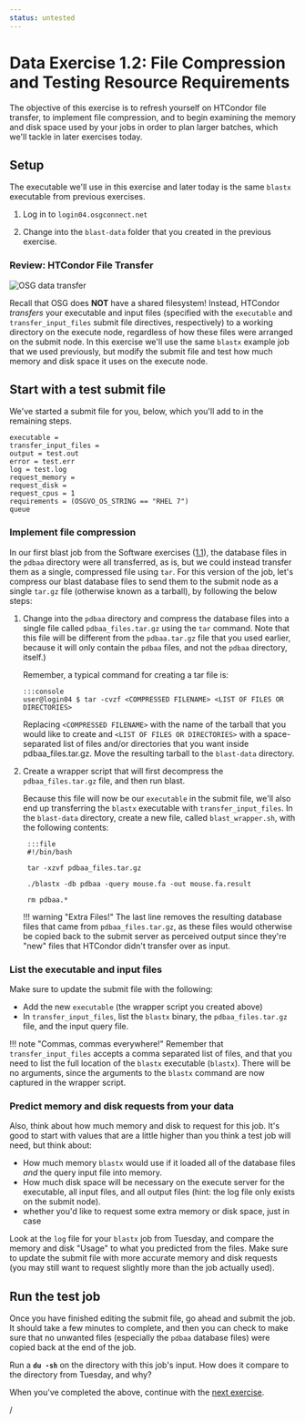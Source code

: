 ```yaml
---
status: untested
---
```


Data Exercise 1.2: File Compression and Testing Resource Requirements
==================================================


The objective of this exercise is to refresh yourself on HTCondor file transfer, to implement file compression, and to
begin examining the memory and disk space used by your jobs in order to plan larger batches, which we'll tackle in later
exercises today.

Setup
-----

The executable we'll use in this exercise and later today is the same `blastx` executable from previous exercises.

1. Log in to `login04.osgconnect.net`

2. Change into the `blast-data` folder that you created in the previous exercise.

### Review: HTCondor File Transfer

![OSG data transfer](/materials/data/files/osgus18-data-part2-ex2-data-transfer.jpg)

Recall that OSG does **NOT** have a shared filesystem!
Instead, HTCondor *transfers* your executable and input files (specified with the `executable` and
`transfer_input_files` submit file directives, respectively) to a working directory on the execute node, regardless of
how these files were arranged on the submit node.
In this exercise we'll use the same `blastx` example job that we used previously, but modify the submit file and test
how much memory and disk space it uses on the execute node.

Start with a test submit file
-----------------------------

We've started a submit file for you, below, which you'll add to in the remaining steps.

``` file
executable = 
transfer_input_files = 
output = test.out
error = test.err
log = test.log
request_memory = 
request_disk = 
request_cpus = 1
requirements = (OSGVO_OS_STRING == "RHEL 7")
queue
```

### Implement file compression

In our first blast job from the Software exercises ([1.1](/materials/sw/part1-ex1-download)), the database files in the `pdbaa` directory were all transferred, as is, but we
could instead transfer them as a single, compressed file using `tar`.
For this version of the job, let's compress our blast database files to send them to the submit node as a single
`tar.gz` file (otherwise known as a tarball), by following the below steps:

1.  Change into the `pdbaa` directory and compress the database files into a single file called `pdbaa_files.tar.gz`
    using the `tar` command.
    Note that this file will be different from the `pdbaa.tar.gz` file that you used earlier, because it will only
    contain the `pdbaa` files, and not the `pdbaa` directory, itself.)

    Remember, a typical command for creating a tar file is:

        :::console
        user@login04 $ tar -cvzf <COMPRESSED FILENAME> <LIST OF FILES OR DIRECTORIES>


    Replacing `<COMPRESSED FILENAME>` with the name of the tarball that you would like to create and
    `<LIST OF FILES OR DIRECTORIES>` with a space-separated list of files and/or directories that you want inside pdbaa_files.tar.gz. 
    Move the resulting tarball to the `blast-data` directory.

2. Create a wrapper script that will first decompress the `pdbaa_files.tar.gz` file, and then run blast.

    Because this file will now be our `executable` in the submit file, we'll also end up transferring the `blastx` executable
    with `transfer_input_files`.
    In the `blast-data` directory, create a new file, called `blast_wrapper.sh`, with the following contents:

        :::file
        #!/bin/bash
        
        tar -xzvf pdbaa_files.tar.gz
        
        ./blastx -db pdbaa -query mouse.fa -out mouse.fa.result
        
        rm pdbaa.*

    !!! warning "Extra Files!"
        The last line removes the resulting database files that came from `pdbaa_files.tar.gz`, as these files would
        otherwise be copied back to the submit server as perceived output since they're "new" files that HTCondor
        didn't transfer over as input.

### List the executable and input files

Make sure to update the submit file with the following:

-   Add the new `executable` (the wrapper script you created above)
-   In `transfer_input_files`, list the `blastx` binary, the `pdbaa_files.tar.gz` file, and the input query file.

!!! note "Commas, commas everywhere!"
    Remember that `transfer_input_files` accepts a comma separated list of files, and that you need to list the full
    location of the `blastx` executable (`blastx`).
    There will be no arguments, since the arguments to the `blastx` command are now captured in the wrapper script.

### Predict memory and disk requests from your data

Also, think about how much memory and disk to request for this job.
It's good to start with values that are a little higher than you think a test job will need, but think about:

-   How much memory `blastx` would use if it loaded all of the database files *and* the query input file into memory.
-   How much disk space will be necessary on the execute server for the executable, all input files, and all output
    files (hint: the log file only exists on the submit node).
-   whether you'd like to request some extra memory or disk space, just in case

Look at the `log` file for your `blastx` job from Tuesday, and compare the memory and disk "Usage" to what you predicted
from the files.
Make sure to update the submit file with more accurate memory and disk requests (you may still want to request slightly
more than the job actually used).

Run the test job
----------------

Once you have finished editing the submit file, go ahead and submit the job.
It should take a few minutes to complete, and then you can check to make sure that no unwanted files (especially the
`pdbaa` database files) were copied back at the end of the job.

Run a **`du -sh`** on the directory with this job's input.
How does it compare to the directory from Tuesday, and why?

When you've completed the above, continue with the [next exercise](/materials/data/part1-ex3-blast-split).

/

